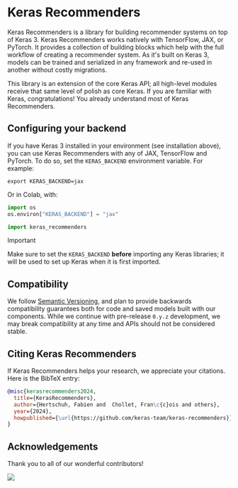 # Keras Recommenders

Keras Recommenders is a library for building recommender systems on top of
Keras 3. Keras Recommenders works natively with TensorFlow, JAX, or PyTorch. It
provides a collection of building blocks which help with the full workflow of
creating a recommender system. As it's built on Keras 3, models can be trained
and serialized in any framework and re-used in another without costly
migrations.

This library is an extension of the core Keras API; all high-level modules
receive that same level of polish as core Keras. If you are familiar with Keras,
congratulations! You already understand most of Keras Recommenders.

## Configuring your backend

If you have Keras 3 installed in your environment (see installation above), you
can use Keras Recommenders with any of JAX, TensorFlow and PyTorch. To do so,
set the `KERAS_BACKEND` environment variable. For example:

```shell
export KERAS_BACKEND=jax
```

Or in Colab, with:

```python
import os
os.environ["KERAS_BACKEND"] = "jax"

import keras_recommenders
```

> [!IMPORTANT]
> Make sure to set the `KERAS_BACKEND` **before** importing any Keras libraries;
> it will be used to set up Keras when it is first imported.

## Compatibility

We follow [Semantic Versioning](https://semver.org/), and plan to provide
backwards compatibility guarantees both for code and saved models built with our
components. While we continue with pre-release `0.y.z` development, we may break
compatibility at any time and APIs should not be considered stable.

## Citing Keras Recommenders

If Keras Recommenders helps your research, we appreciate your citations.
Here is the BibTeX entry:

```bibtex
@misc{kerasrecommenders2024,
  title={KerasRecommenders},
  author={Hertschuh, Fabien and  Chollet, Fran\c{c}ois and others},
  year={2024},
  howpublished={\url{https://github.com/keras-team/keras-recommenders}},
}
```

## Acknowledgements

Thank you to all of our wonderful contributors!

<a href="https://github.com/keras-team/keras-recommenders/graphs/contributors">
  <img src="https://contrib.rocks/image?repo=keras-team/keras-recommenders" />
</a>

